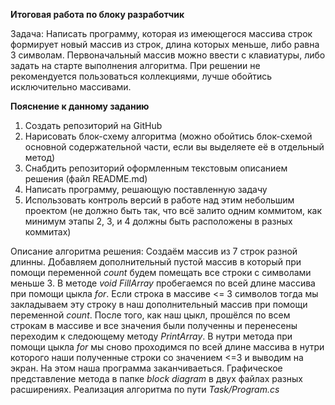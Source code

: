 **Итоговая работа по блоку разработчик**

Задача: Написать программу, которая из имеющегося массива строк формирует новый массив из строк, длина которых меньше, либо равна 3 символам. Первоначальный массив можно ввести с клавиатуры, либо задать на старте выполнения алгоритма. При решении не рекомендуется пользоваться коллекциями, лучше обойтись исключительно массивами.

**Пояснение к данному заданию**

1. Создать репозиторий на GitHub
2. Нарисовать блок-схему алгоритма (можно обойтись блок-схемой основной содержательной части, если вы выделяете её в отдельный метод)
3. Снабдить репозиторий оформленным текстовым описанием решения (файл README.md)
4. Написать программу, решающую поставленную задачу
5. Использовать контроль версий в работе над этим небольшим проектом (не должно быть так, что всё залито одним коммитом, как минимум этапы 2, 3, и 4 должны быть расположены в разных коммитах)

Описание алгоритма решения:
Создаём массив из 7 строк разной длинны. Добавляем дополнительный пустой массив в который при помощи переменной _count_ будем помещать все строки с символами меньше 3. В методе _void FillArray_
пробегаемся по всей длине массива при помощи цыкла _for_. Если строка в массиве <= 3 символов тогда мы закладываем эту строку в наш дополнительный массив при помощи переменной _count_. После того, как наш цыкл, прошёлся по всем строкам в массиве и все значения были полученны и перенесены переходим к следоющему методу _PrintArray_. В нутри метода при помощи цыкла _for_ мы сново проходимся по всей длине массива в нутри которого наши полученные строки со значением <=3 и выводим на экран. На этом наша программа заканчиваеться.
Графическое представление метода в папке _block diagram_ в двух файлах разных расширениях.
Реализация алгоритма по пути _Task/Program.cs_